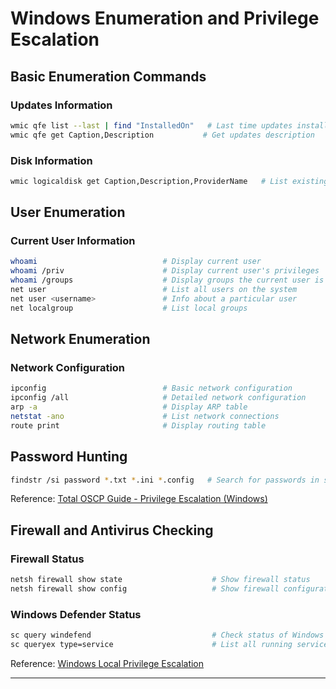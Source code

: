 
# Windows Enumeration and Privilege Escalation

## Basic Enumeration Commands

### Updates Information
```sh
wmic qfe list --last | find "InstalledOn"   # Last time updates installed and by whom
wmic qfe get Caption,Description           # Get updates description
```

### Disk Information
```sh
wmic logicaldisk get Caption,Description,ProviderName   # List existing disks in the computer
```

## User Enumeration

### Current User Information
```sh
whoami                            # Display current user
whoami /priv                      # Display current user's privileges
whoami /groups                    # Display groups the current user is a part of
net user                          # List all users on the system
net user <username>               # Info about a particular user
net localgroup                    # List local groups
```

## Network Enumeration

### Network Configuration
```sh
ipconfig                          # Basic network configuration
ipconfig /all                     # Detailed network configuration
arp -a                            # Display ARP table
netstat -ano                      # List network connections
route print                       # Display routing table
```

## Password Hunting
```sh
findstr /si password *.txt *.ini *.config   # Search for passwords in specified file types
```
Reference: [Total OSCP Guide - Privilege Escalation (Windows)](https://sushant747.gitbooks.io/total-oscp-guide/content/privilege_escalation_windows.html)

## Firewall and Antivirus Checking

### Firewall Status
```sh
netsh firewall show state                    # Show firewall status
netsh firewall show config                   # Show firewall configuration
```

### Windows Defender Status
```sh
sc query windefend                           # Check status of Windows Defender
sc queryex type=service                      # List all running services
```

Reference: [Windows Local Privilege Escalation](https://book.hacktricks.xyz/windows-hardening/windows-local-privilege-escalation)

---
